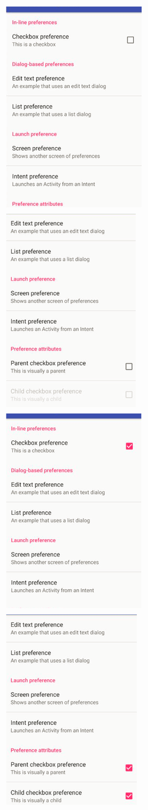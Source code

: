 ![aa](https://github.com/xieyueyin/Intent/blob/master/picture/QQ%E6%88%AA%E5%9B%BE20180525170442.png)

![bb](https://github.com/xieyueyin/Intent/blob/master/picture/QQ%E6%88%AA%E5%9B%BE20180525170528.png)

![cc](https://github.com/xieyueyin/Intent/blob/master/picture/QQ%E6%88%AA%E5%9B%BE20180525170553.png)

![dd](https://github.com/xieyueyin/Intent/blob/master/picture/QQ%E6%88%AA%E5%9B%BE20180525170742.png)
